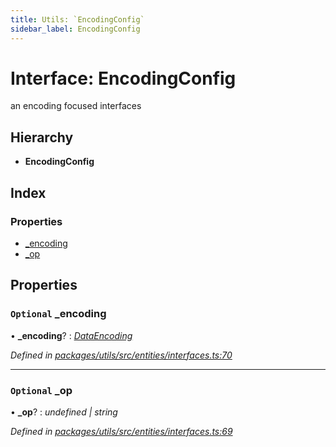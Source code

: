 ```yaml
---
title: Utils: `EncodingConfig`
sidebar_label: EncodingConfig
---
```


# Interface: EncodingConfig

an encoding focused interfaces

## Hierarchy

* **EncodingConfig**

## Index

### Properties

* [_encoding](encodingconfig.md#optional-_encoding)
* [_op](encodingconfig.md#optional-_op)

## Properties

### `Optional` _encoding

• **_encoding**? : *[DataEncoding](../enums/dataencoding.md)*

*Defined in [packages/utils/src/entities/interfaces.ts:70](https://github.com/terascope/teraslice/blob/653cf7530/packages/utils/src/entities/interfaces.ts#L70)*

___

### `Optional` _op

• **_op**? : *undefined | string*

*Defined in [packages/utils/src/entities/interfaces.ts:69](https://github.com/terascope/teraslice/blob/653cf7530/packages/utils/src/entities/interfaces.ts#L69)*
